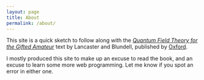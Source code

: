 ```yaml
---
layout: page
title: About
permalink: /about/
---
```


This site is a quick sketch to follow along with the [*Quantum Field Theory for the Gifted Amateur*](http://www.amazon.com/Quantum-Field-Theory-Gifted-Amateur/dp/019969933X) text by Lancaster and Blundell, published by [Oxford](https://global.oup.com/academic/product/quantum-field-theory-for-the-gifted-amateur-9780199699339?cc=us&lang=en&).

I mostly produced this site to make up an excuse to read the book, and an excuse to learn some more web programming. Let me know if you spot an error in either one.
